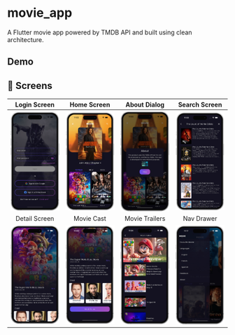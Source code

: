 # movie_app

A Flutter movie app powered by TMDB API and built using clean architecture.

## Demo

## :iphone: Screens
 
Login Screen | Home Screen | About Dialog | Search Screen |
:------------:|:------------:|:-------------:|:-------------:|
![](./readme_files/login.png) | ![](./readme_files/home.png) | ![](./readme_files/about.png) | ![](./readme_files/search.png)
Detail Screen | Movie Cast | Movie Trailers | Nav Drawer |
![](./readme_files/detail.png) | ![](./readme_files/cast.png) | ![](./readme_files/trailers.png) | ![](./readme_files/drawer.png)
